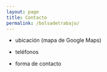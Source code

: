 ```yaml
---
layout: page
title: Contacto
permalink: /bolsadetrabajo/
---
```


* ubicación (mapa de Google Maps)

* teléfonos

* forma de contacto
